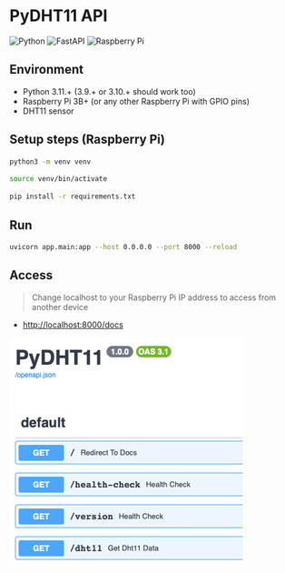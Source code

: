 # PyDHT11 API

![Python](https://img.shields.io/badge/python-3670A0?style=for-the-badge&logo=python&logoColor=ffdd54)
![FastAPI](https://img.shields.io/badge/FastAPI-005571?style=for-the-badge&logo=fastapi)
![Raspberry Pi](https://img.shields.io/badge/-RaspberryPi-C51A4A?style=for-the-badge&logo=Raspberry-Pi)

## Environment

- Python 3.11.+ (3.9.+ or 3.10.+ should work too)
- Raspberry Pi 3B+ (or any other Raspberry Pi with GPIO pins)
- DHT11 sensor

## Setup steps (Raspberry Pi)


```bash
python3 -m venv venv
```

```bash
source venv/bin/activate
```

```bash
pip install -r requirements.txt
```

## Run

```bash
uvicorn app.main:app --host 0.0.0.0 --port 8000 --reload
```

## Access

> Change localhost to your Raspberry Pi IP address to access from another device

- [http://localhost:8000/docs](http://localhost:8000/docs)



![Routes Available](readme_files/api.png "Routes Available")